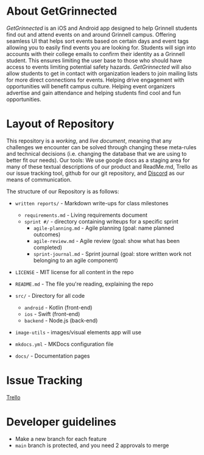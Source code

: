 # About GetGrinnected

*GetGrinnected* is an iOS and Android app designed to help Grinnell students find out and attend events on and around Grinnell campus. Offering seamless UI that helps sort events based on certain days and event tags allowing you to easily find events you are looking for. Students will sign into accounts with their college emails to confirm their identity as a Grinnell student. This ensures limiting the user base to those who should have access to events limiting potential safety hazards. *GetGrinnected* will also allow students to get in contact with organization leaders to join mailing lists for more direct connections for events. Helping drive engagement with opportunities will benefit campus culture. Helping event organizers advertise and gain attendance and helping students find cool and fun opportunities. 

# Layout of Repository

This repository is a *working*, and *live document*, meaning that any challenges we encounter can be solved through changing these meta-rules and technical decisions (i.e. changing the database that we are using to better fit our needs). 
Our tools: We use google docs as a staging area for many of these textual descriptions of our product and ReadMe.md, Trello as our issue tracking tool, github for our git repository, and [Discord](https://discord.gg/e4PrM4RyEr) as our means of communication. 

The structure of our Repository is as follows: 

- `written reports/` - Markdown write-ups for class milestones
  - `requirements.md` - Living requirements document
  - `sprint #/` - directory containing writeups for a specific sprint
    - `agile-planning.md` - Agile planning (goal: name planned outcomes)
    - `agile-review.md` - Agile review (goal: show what has been completed)
    - `sprint-journal.md` - Sprint journal (goal: store written work not belonging to an agile component)

- `LICENSE` - MIT license for all content in the repo

- `README.md` - The file you're reading, explaining the repo

- `src/` - Directory for all code
    - `android` - Kotlin (front-end)
    - `ios` - Swift (front-end)
    - `backend` - Node.js (back-end)
- `image-utils` - images/visual elements app will use

- `mkdocs.yml` - MKDocs configuration file
- `docs/` - Documentation pages

# Issue Tracking

[Trello](https://trello.com/invite/b/67aa2af610b85d0ead6a8419/ATTI86565b68d11ca1636671d8b646735837A143ECBB/getgrinnected)

# Developer guidelines

- Make a new branch for each feature
- `main` branch is protected, and you need 2 approvals to merge
